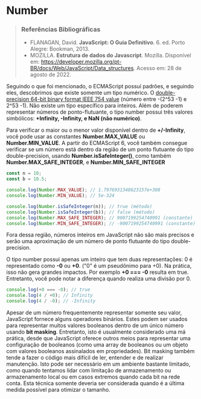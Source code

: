 # Number

> ### Referências Bibliográficas
> 
> - FLANAGAN, David. **JavaScript: O Guia Definitivo**. 6. ed. Porto Alegre: Bookman, 2013.
> - MOZILLA. **Estrutura de dados do Javascript**. Mozilla. Disponível em: https://developer.mozilla.org/pt-BR/docs/Web/JavaScript/Data_structures. Acesso em: 28 de agosto de 2022.

Seguindo o que foi mencionado, o ECMAScript possuí padrões, e seguindo eles, descobrimos que existe somente um tipo numérico. O [double-precision 64-bit binary format IEEE 754 value](http://en.wikipedia.org/wiki/Double_precision_floating-point_format) (número entre -(2^53 -1) e 2^53 -1). Não existe um tipo específico para inteiros. Além de poderem representar números de ponto-flutuante, o tipo number possui três valores simbólicos: **+Infinity, -Infinity, e NaN (não numérico)**.

Para verificar o maior ou o menor valor disponível dentro de **+/-Infinity**, você pode usar as constantes **Number.MAX_VALUE** ou **Number.MIN_VALUE**. A partir do ECMAScript 6, você também consegue verificar se um número está dentro da região de um ponto flutuante do tipo double-precision, usando **Number.isSafeInteger()**, como também **Number.MAX_SAFE_INTEGER**, e **Number.MIN_SAFE_INTEGER**

```javascript
const n = 10;
const b = 10.5;

console.log(Number.MAX_VALUE); // 1.7976931348623157e+308 
console.log(Number.MIN_VALUE); // 5e-324

console.log(Number.isSafeInteger(n)); // true (método)
console.log(Number.isSafeInteger(b)); // false (método)
console.log(Number.MAX_SAFE_INTEGER); // 9007199254740991 (constante)
console.log(Number.MIN_SAFE_INTEGER); // -9007199254740991 (constante)
```

Fora dessa região, números inteiros em JavaScript não são mais precisos e serão uma aproximação de um número de ponto flutuante do tipo double-precision.

O tipo number possui apenas um inteiro que tem duas representações: 0 é representado como **-0** ou **+0**. ("0" é um pseudônimo para +0). Na prática, isso não gera grandes impactos. Por exemplo **+0 === -0** resulta em true. Entretanto, você pode notar a diferença quando realiza uma divisão por 0.

```javascript
console.log(+0 === -0); // true
console.log(4 / +0); // Infinity
console.log(4 / -0); // -Infinity
```

Apesar de um número frequentemente representar somente seu valor, JavaScript fornece alguns operadores binários. Estes podem ser usados para representar muitos valores booleanos dentro de um único número usando **bit masking**. Entretanto, isto é usualmente considerado uma má prática, desde que JavaScript oferece outros meios para representar uma configuração de booleanos (como uma array de booleanos ou um objeto com valores booleanos assinalados em propriedades). Bit masking também tende a fazer o código mais difícil de ler, entender e de realizar manutenção. Isto pode ser necessário em um ambiente bastante limitado, como quando tentamos lidar com limitação de armazenamento ou armazenamento local ou em casos extremos quando cada bit na rede conta. Esta técnica somente deveria ser considerada quando é a última medida possível para otimizar o tamanho.